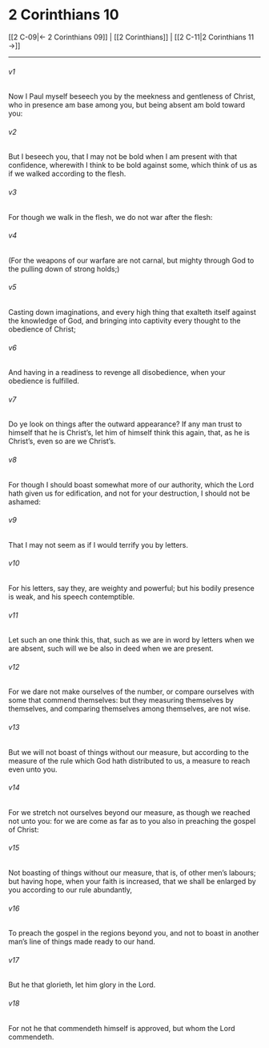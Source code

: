 # 2 Corinthians 10

[[2 C-09|← 2 Corinthians 09]] | [[2 Corinthians]] | [[2 C-11|2 Corinthians 11 →]]
***

###### v1
Now I Paul myself beseech you by the meekness and gentleness of Christ, who in presence am base among you, but being absent am bold toward you:
###### v2
But I beseech you, that I may not be bold when I am present with that confidence, wherewith I think to be bold against some, which think of us as if we walked according to the flesh.
###### v3
For though we walk in the flesh, we do not war after the flesh:
###### v4
(For the weapons of our warfare are not carnal, but mighty through God to the pulling down of strong holds;)
###### v5
Casting down imaginations, and every high thing that exalteth itself against the knowledge of God, and bringing into captivity every thought to the obedience of Christ;
###### v6
And having in a readiness to revenge all disobedience, when your obedience is fulfilled.
###### v7
Do ye look on things after the outward appearance? If any man trust to himself that he is Christ’s, let him of himself think this again, that, as he is Christ’s, even so are we Christ’s.
###### v8
For though I should boast somewhat more of our authority, which the Lord hath given us for edification, and not for your destruction, I should not be ashamed:
###### v9
That I may not seem as if I would terrify you by letters.
###### v10
For his letters, say they, are weighty and powerful; but his bodily presence is weak, and his speech contemptible.
###### v11
Let such an one think this, that, such as we are in word by letters when we are absent, such will we be also in deed when we are present.
###### v12
For we dare not make ourselves of the number, or compare ourselves with some that commend themselves: but they measuring themselves by themselves, and comparing themselves among themselves, are not wise.
###### v13
But we will not boast of things without our measure, but according to the measure of the rule which God hath distributed to us, a measure to reach even unto you.
###### v14
For we stretch not ourselves beyond our measure, as though we reached not unto you: for we are come as far as to you also in preaching the gospel of Christ:
###### v15
Not boasting of things without our measure, that is, of other men’s labours; but having hope, when your faith is increased, that we shall be enlarged by you according to our rule abundantly,
###### v16
To preach the gospel in the regions beyond you, and not to boast in another man’s line of things made ready to our hand.
###### v17
But he that glorieth, let him glory in the Lord.
###### v18
For not he that commendeth himself is approved, but whom the Lord commendeth. 
